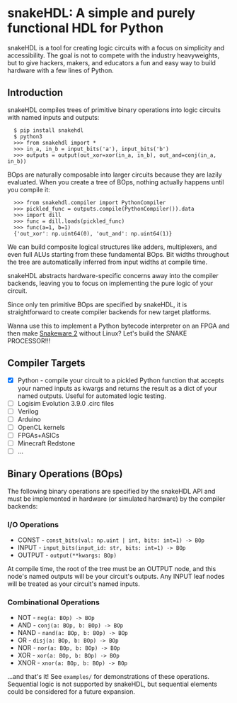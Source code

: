 
# snakeHDL: A simple and purely functional HDL for Python

snakeHDL is a tool for creating logic circuits with a focus on simplicity and accessibility. The goal is not to compete with the industry heavyweights, but to give hackers, makers, and educators a fun and easy way to build hardware with a few lines of Python.

## Introduction
snakeHDL compiles trees of primitive binary operations into logic circuits with named inputs and outputs:

```
  $ pip install snakehdl
  $ python3
  >>> from snakehdl import *
  >>> in_a, in_b = input_bits('a'), input_bits('b')
  >>> outputs = output(out_xor=xor(in_a, in_b), out_and=conj(in_a, in_b))
```
BOps are naturally composable into larger circuits because they are lazily evaluated. When you create a tree of BOps, nothing actually happens until you compile it:

```
  >>> from snakehdl.compiler import PythonCompiler
  >>> pickled_func = outputs.compile(PythonCompiler()).data
  >>> import dill
  >>> func = dill.loads(pickled_func)
  >>> func(a=1, b=1)
  {'out_xor': np.uint64(0), 'out_and': np.uint64(1)}
```

We can build composite logical structures like adders, multiplexers,
and even full ALUs starting from these fundamental BOps. Bit widths throughout
the tree are automatically inferred from input widths at compile time.

snakeHDL abstracts hardware-specific concerns away into the compiler backends,
leaving you to focus on implementing the pure logic of your circuit.

Since only ten primitive BOps are specified by snakeHDL, it is straightforward to
create compiler backends for new target platforms.

Wanna use this to implement a Python bytecode interpreter on an FPGA and then make [Snakeware 2](https://github.com/joshiemoore/snakeware) without Linux? Let's build the SNAKE PROCESSOR!!!

## Compiler Targets
- [x] Python - compile your circuit to a pickled Python function that accepts your named inputs
    as kwargs and returns the result as a dict of your named outputs. Useful for automated logic testing.
- [ ] Logisim Evolution 3.9.0 .circ files
- [ ] Verilog
- [ ] Arduino
- [ ] OpenCL kernels
- [ ] FPGAs+ASICs
- [ ] Minecraft Redstone
- [ ] ...

## Binary Operations (BOps)
The following binary operations are specified by the snakeHDL API and must be implemented in hardware (or simulated hardware) by the compiler backends:

### I/O Operations
* CONST - `const_bits(val: np.uint | int, bits: int=1) -> BOp`
* INPUT - `input_bits(input_id: str, bits: int=1) -> BOp`
* OUTPUT - `output(**kwargs: BOp)`

At compile time, the root of the tree must be an OUTPUT node, and this node's named outputs
will be your circuit's outputs. Any INPUT leaf nodes will be treated as your circuit's
named inputs.

### Combinational Operations
* NOT - `neg(a: BOp) -> BOp`
* AND - `conj(a: BOp, b: BOp) -> BOp`
* NAND - `nand(a: BOp, b: BOp) -> BOp`
* OR - `disj(a: BOp, b: BOp) -> BOp`
* NOR - `nor(a: BOp, b: BOp) -> BOp`
* XOR - `xor(a: BOp, b: BOp) -> BOp`
* XNOR - `xnor(a: BOp, b: BOp) -> BOp`

...and that's it! See `examples/` for demonstrations of these operations. Sequential logic is not supported by snakeHDL, but sequential elements could be considered for a future expansion.
